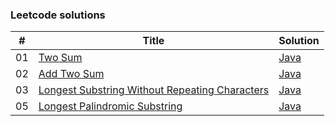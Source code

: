 ### Leetcode solutions

| # | Title | Solution | 
|---| ----- | -------- | 
| 01 | [Two Sum](https://oj.leetcode.com/problems/two-sum/)| [Java](./solutions/java/01/Solution.java)|
| 02 | [Add Two Sum](https://oj.leetcode.com/problems/add-two-numbers/)| [Java](./solutions/java/02/Solution.java)|
| 03 | [Longest Substring Without Repeating Characters](https://leetcode.com/problems/longest-substring-without-repeating-characters/)| [Java](./solutions/java/03/Solution.java)|
| 05 | [Longest Palindromic Substring](https://leetcode.com/problems/longest-palindromic-substring/)| [Java](./solutions/java/05/Solution.java)|
